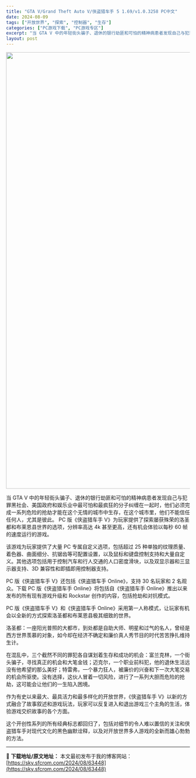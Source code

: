 ```yaml
---
title: "GTA V/Grand Theft Auto V/侠盗猎车手 5 1.69/v1.0.3258 PC中文"
date: 2024-08-09
tags: ["开放世界", "探索", "控制器", "生存"]
categories: ["PC游戏下载", "PC游戏专区"]
excerpt: "当 GTA V 中的年轻街头骗子、退休的银行劫匪和可怕的精神病患者发现自己与犯罪黑社会、美国政府和娱乐业中最可怕和最疯狂的分子纠缠在一起时，他们必须完成一系列危险的抢劫才能在这个无情的城市中生存，在这个城市里，他们不能信任任何人，尤其是彼此。 PC 版《侠盗猎车手 V》为玩家提供了探索屡获殊荣的洛圣&hellip;"
layout: post
---
```


<img class="aligncenter size-full wp-image-63452" src="https://sky.sfcrom.com/wp-content/uploads/2024/08/2024080912194546.webp" alt="" width="720" height="1194" />

当 GTA V 中的年轻街头骗子、退休的银行劫匪和可怕的精神病患者发现自己与犯罪黑社会、美国政府和娱乐业中最可怕和最疯狂的分子纠缠在一起时，他们必须完成一系列危险的抢劫才能在这个无情的城市中生存，在这个城市里，他们不能信任任何人，尤其是彼此。 PC 版《侠盗猎车手 V》为玩家提供了探索屡获殊荣的洛圣都和布莱恩县世界的选项，分辨率高达 4k 甚至更高，还有机会体验以每秒 60 帧的速度运行的游戏。

该游戏为玩家提供了大量 PC 专属自定义选项，包括超过 25 种单独的纹理质量、着色器、曲面细分、抗锯齿等可配置设置，以及鼠标和键盘控制支持和大量自定义。其他选项包括用于控制汽车和行人交通的人口密度滑块，以及双显示器和三显示器支持、3D 兼容性和即插即用控制器支持。

<span>PC 版《侠盗猎车手 V》还包括《侠盗猎车手 Online》，支持 30 名玩家和 2 名观众。下载 PC 版《侠盗猎车手 Online》将包括自《侠盗猎车手 Online》推出以来发布的所有现有游戏升级和 Rockstar 创作的内容，包括抢劫和对抗模式。</span>

<span>PC 版《侠盗猎车手 V》和《侠盗猎车手 Online》采用第一人称模式，让玩家有机会以全新的方式探索洛圣都和布莱恩县极其细致的世界。</span>

<span>洛圣都：一座阳光普照的大都市，到处都是自助大师、明星和过气的名人，曾经是西方世界羡慕的对象，如今却在经济不确定和廉价真人秀节目的时代苦苦挣扎维持生计。</span>

<span>在混乱中，三个截然不同的罪犯各自谋划着生存和成功的机会：富兰克林，一个街头骗子，寻找真正的机会和大笔金钱；迈克尔，一个职业前科犯，他的退休生活远没有他希望的那么美好；特雷弗，一个暴力狂人，被廉价的兴奋和下一次大笔交易的机会所驱使。没有选择，这伙人冒着一切风险，进行了一系列大胆而危险的抢劫，这可能会让他们的一生陷入困境。</span>

<span>作为有史以来最大、最具活力和最多样化的开放世界，《侠盗猎车手 V》以新的方式融合了故事叙述和游戏玩法，玩家可以反复进入和退出游戏三个主角的生活，体验游戏交织故事的各个方面。</span>

<span>这个开创性系列的所有经典标志都回归了，包括对细节的令人难以置信的关注和侠盗猎车手对现代文化的黑色幽默诠释，以及对开放世界多人游戏的全新而雄心勃勃的方法。</span>

---
📖 **下载地址/原文地址：** 本文最初发布于我的博客网站：[https://sky.sfcrom.com/2024/08/63448](https://sky.sfcrom.com/2024/08/63448)
